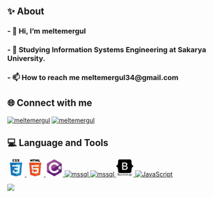 ## ✨ About
<h3>- 👋 Hi, I’m meltemergul</h3>
<h3>- 👀 Studying Information Systems Engineering at Sakarya University.</h3>
<h3>- 📫 How to reach me meltemergul34@gmail.com</h3>

## 🌐 Connect with me
<p align="left">
<a href="https://twitter.com/meltooom" target="blank"><img align="center" src="https://raw.githubusercontent.com/rahuldkjain/github-profile-readme-generator/master/src/images/icons/Social/twitter.svg" alt="meltemergul" height="30" width="40" /></a>
<a href="https://www.linkedin.com/in/meltem-ergül/" target="blank"><img align="center" src="https://raw.githubusercontent.com/rahuldkjain/github-profile-readme-generator/master/src/images/icons/Social/linked-in-alt.svg" alt="meltemergul" height="30" width="40" /></a>
</p>

## 💻 Language and Tools
<p align="left">
    <a href="https://www.w3schools.com/css/" target="_blank" rel="noreferrer"> <img src="https://raw.githubusercontent.com/devicons/devicon/master/icons/css3/css3-original-wordmark.svg" alt="css3" width="40" height="40"/> </a>
  <a href="https://www.w3.org/html/" target="_blank" rel="noreferrer"> <img src="https://raw.githubusercontent.com/devicons/devicon/master/icons/html5/html5-original-wordmark.svg" alt="html5" width="40" height="40"/> </a>
  <a href="https://www.w3schools.com/cs/" target="_blank" rel="noreferrer"> <img src="https://raw.githubusercontent.com/devicons/devicon/master/icons/csharp/csharp-original.svg" alt="csharp" width="40" height="40"/> </a>
    <a href="https://www.microsoft.com/en-us/sql-server" target="_blank" rel="noreferrer"> <img src="https://www.svgrepo.com/show/303229/microsoft-sql-server-logo.svg" alt="mssql" width="40" height="40"/> </a> 
 <a href="https://reactjs.org/" target="_blank" rel="noreferrer"> <img src="https://cdn.jsdelivr.net/gh/devicons/devicon/icons/react/react-original.svg" alt="mssql" width="40" height="40"/> </a>
  <a href="https://getbootstrap.com" target="_blank" rel="noreferrer"> <img src="https://raw.githubusercontent.com/devicons/devicon/master/icons/bootstrap/bootstrap-plain-wordmark.svg" alt="bootstrap" width="40" height="40"/> </a>
    <a href="https://developer.mozilla.org/en-US/docs/Web/JavaScript" target="_blank" rel="noreferrer">
      <img  alt="JavaScript" src="https://cdn.jsdelivr.net/gh/devicons/devicon/icons/javascript/javascript-plain.svg" width="40" height="40"/>
  </a>
</p>

[![](https://visitcount.itsvg.in/api?id=meltemergul&label=Profile%20Views&color=1&icon=2&pretty=false)](https://visitcount.itsvg.in)

<!-- Proudly created with GPRM ( https://gprm.itsvg.in ) -->
